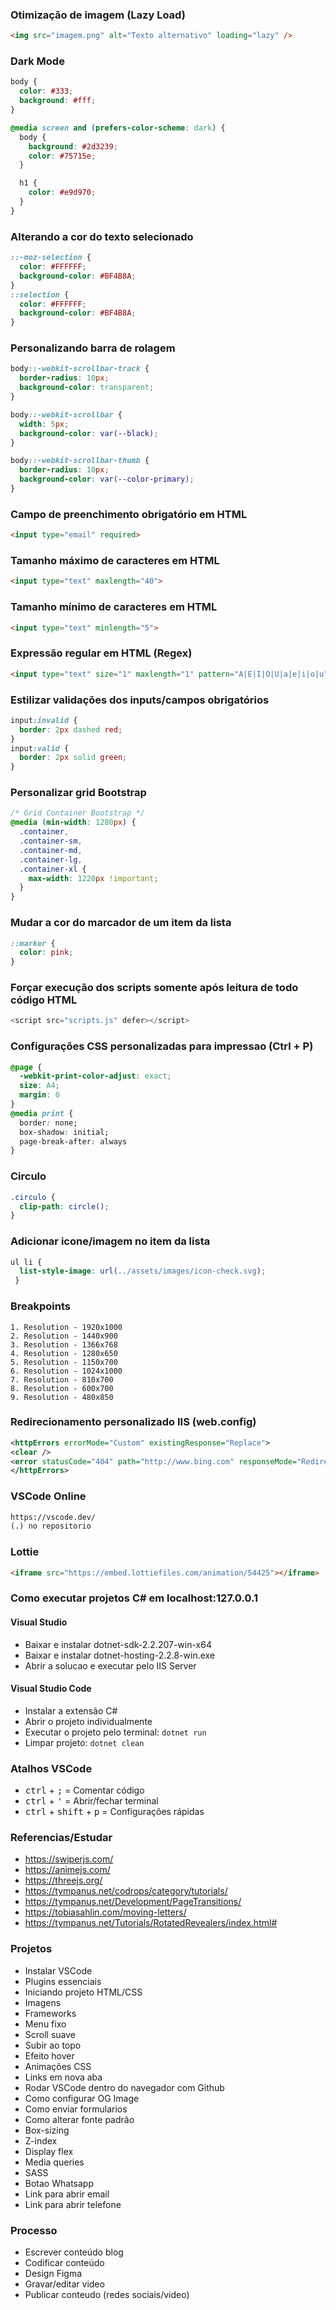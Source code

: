 ### Otimização de imagem (Lazy Load)

```html
<img src="imagem.png" alt="Texto alternativo" loading="lazy" />
```

### Dark Mode
```css
body {
  color: #333;
  background: #fff;
}

@media screen and (prefers-color-scheme: dark) {
  body {
    background: #2d3239;
    color: #75715e;
  }

  h1 {
    color: #e9d970;
  }
}
```

### Alterando a cor do texto selecionado
```css
::-moz-selection {
  color: #FFFFFF;
  background-color: #BF4B8A;
}
::selection {
  color: #FFFFFF;
  background-color: #BF4B8A;
}
```

### Personalizando barra de rolagem
```css
body::-webkit-scrollbar-track {
  border-radius: 10px;
  background-color: transparent;
}

body::-webkit-scrollbar {
  width: 5px;
  background-color: var(--black);
}

body::-webkit-scrollbar-thumb {
  border-radius: 10px;
  background-color: var(--color-primary);
}
```

### Campo de preenchimento obrigatório em HTML

```html
<input type="email" required>
```

### Tamanho máximo de caracteres em HTML
```html
<input type="text" maxlength="40">
```

### Tamanho mínimo de caracteres em HTML
```html
<input type="text" minlength="5">
```

### Expressão regular em HTML (Regex)
```html
<input type="text" size="1" maxlength="1" pattern="A|E|I|O|U|a|e|i|o|u" required>
```

### Estilizar validações dos inputs/campos obrigatórios
```css
input:invalid {
  border: 2px dashed red;
}
input:valid {
  border: 2px solid green;
}
```

### Personalizar grid Bootstrap

```css
/* Grid Container Bootstrap */
@media (min-width: 1280px) {
  .container,
  .container-sm,
  .container-md,
  .container-lg,
  .container-xl {
    max-width: 1220px !important;
  }
}
```

### Mudar a cor do marcador de um item da lista

```css
::marker {
  color: pink;
}
```

### Forçar execução dos scripts somente após leitura de todo código HTML

```js
<script src="scripts.js" defer></script>
```

### Configurações CSS personalizadas para impressao (Ctrl + P)
```css
@page {
  -webkit-print-color-adjust: exact;
  size: A4;
  margin: 0
}
@media print {
  border: none;
  box-shadow: initial;
  page-break-after: always
}
```

### Circulo
```css
.circulo {
  clip-path: circle();
}
```

### Adicionar icone/imagem no item da lista
```css
ul li {
  list-style-image: url(../assets/images/icon-check.svg);
 }
```

### Breakpoints

```´txt
1. Resolution - 1920x1000
2. Resolution - 1440x900
3. Resolution - 1366x768
4. Resolution - 1280x650
5. Resolution - 1150x700
6. Resolution - 1024x1000
7. Resolution - 810x700
8. Resolution - 600x700
9. Resolution - 480x850
```

### Redirecionamento personalizado IIS (web.config)

```xml
<httpErrors errorMode="Custom" existingResponse="Replace">
<clear />
<error statusCode="404" path="http://www.bing.com" responseMode="Redirect"/>
</httpErrors>
```

### VSCode Online
```txt
https://vscode.dev/
(.) no repositorio
```

### Lottie
```html
<iframe src="https://embed.lottiefiles.com/animation/54425"></iframe>
```

### Como executar projetos C# em localhost:127.0.0.1

#### Visual Studio
- Baixar e instalar dotnet-sdk-2.2.207-win-x64
- Baixar e instalar dotnet-hosting-2.2.8-win.exe
- Abrir a solucao e executar pelo IIS Server

#### Visual Studio Code
- Instalar a extensão C#
- Abrir o projeto individualmente
- Executar o projeto pelo terminal: `dotnet run`
- Limpar projeto: `dotnet clean`

### Atalhos VSCode

- <kbd>ctrl</kbd> + <kbd>;</kbd> = Comentar código
- <kbd>ctrl</kbd> + <kbd>'</kbd> = Abrir/fechar terminal
- <kbd>ctrl</kbd> + <kbd>shift</kbd> + <kbd>p</kbd> = Configurações rápidas

### Referencias/Estudar

- https://swiperjs.com/
- https://animejs.com/
- https://threejs.org/
- https://tympanus.net/codrops/category/tutorials/
- https://tympanus.net/Development/PageTransitions/
- https://tobiasahlin.com/moving-letters/
- https://tympanus.net/Tutorials/RotatedRevealers/index.html#

### Projetos
- Instalar VSCode
- Plugins essenciais
- Iniciando projeto HTML/CSS
- Imagens
- Frameworks
- Menu fixo
- Scroll suave
- Subir ao topo
- Efeito hover
- Animações CSS
- Links em nova aba
- Rodar VSCode dentro do navegador com Github
- Como configurar OG Image
- Como enviar formularios
- Como alterar fonte padrão
- Box-sizing
- Z-index
- Display flex
- Media queries
- SASS
- Botao Whatsapp
- Link para abrir email
- Link para abrir telefone

### Processo
- Escrever conteúdo blog
- Codificar conteúdo
- Design Figma
- Gravar/editar video
- Publicar conteudo (redes sociais/video)
